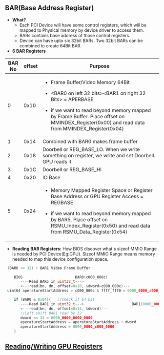 ## BAR(Base Address Register)
- **What?**
  - Each PCI Device will have some control registers, which will be mapped to Physical memory by device driver to access them.
  - BARs contains base address of those control registers.
  - Device can have upto six 32bit BARs. Two 32bit BARs can be combined to create 64Bit BAR.
- **6 BAR Registers**

|BAR No|offset|Purpose|
|---|---|---|
|0|0x10|<ul><li>Frame Buffer/Video Memory 64Bit</li></ul><ul><li><BAR0 on left 32 bits><BAR1 on right 32 Bits> = APERBASE </li></ul><ul><li>if we want to read beyond memory mapped by Frame Buffer. Place offset on MMINDEX_Register(0x00) and read data from MMINDEX_Register(0x04)</li></ul>|
|1|0x14|Combined with BAR0 makes frame buffer|
|2|0x18|Doorbell or REG_BASE_LO. When we write something on register, we write and set Doorbell. GPU reads it|
|3|0x1C|Doorbell or REG_BASE_HI|
|4|0x20|IO Base|
|5|0x24|<ul><li>Memory Mapped Register Space or Register Base Address or GPU Register Access = REGBASE</li></ul><ul><li>if we want to read beyond memory mapped by BAR5. Place offset on RSMU_Index_Register(0x50) and read data from RSMU_Data_Register(0x54)</li></ul>|

- **Reading BAR Registers:** How BIOS discover what's sizeof MMIO Range is needed by PCI Device(Eg:GPU). Sizeof MMIO Range means memory needed to map this device configuration space.
```c
 (BAR0 << 32) + BAR1 Video Frame Buffer
 
    BIOS						BAR0(c000_000c)
       ----Read BAR5 in uint32_t--->
       <---read(bn, dn, offset=0x10, &dword=c000_000c)---
 uint64 aperatureStartAddress = c000_000c & ffff_fff0 = 0000_0000_c000_0000

    if (BAR0 & 0x04){   //Check if 64 bit
       ----Read BAR1 in uint32_t--->                      BAR1(0000_0000)
       <---read(bn, dn, offset=0x14, &dword)---
       //Left shift BAR1 read by 32
       dword << 32 = 0000_0000_0000_0000
       aperatureStartAddress = aperatureStartAddress + dword
       aperatureStartAddress = 0000_0000_c000_0000
    }
```
## [Reading/Writing GPU Registers](Reading_Writing_GPU_Registers.md)

